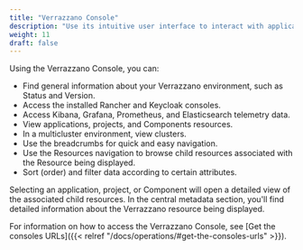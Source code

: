 ```yaml
---
title: "Verrazzano Console"
description: "Use its intuitive user interface to interact with applications and configurations in your Verrazzano environment."
weight: 11
draft: false
---
```



Using the Verrazzano Console, you can:
- Find general information about your Verrazzano environment, such as Status and Version.
- Access the installed Rancher and Keycloak consoles.
- Access Kibana, Grafana, Prometheus, and Elasticsearch telemetry data.
- View applications, projects, and Components resources.
- In a multicluster environment, view clusters.
- Use the breadcrumbs for quick and easy navigation.
- Use the Resources navigation to browse child resources associated with the Resource being displayed.
- Sort (order) and filter data according to certain attributes.


Selecting an application, project, or Component will open a detailed view of the associated child resources.
In the central metadata section, you'll find detailed information about the Verrazzano resource being displayed.

For information on how to access the Verrazzano Console, see [Get the consoles URLs]({{< relref "/docs/operations/#get-the-consoles-urls" >}}).
